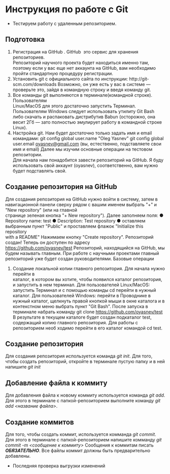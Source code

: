 # Инструкция по работе с Git

* Тестируем работу с удаленным репозиторием.

## Подготовка 
1. Регистрация на GitHub     . GitHub ­ это сервис для хранения репозиториев.                
Репозиторий научного проекта будет находиться именно там, поэтому если у вас
еще нет аккаунта на GitHub, вам необходимо пройти стандартную процедуру
регистрации. 
2. Установить git с официального сайта по инструкции: http://git­scm.com/downloads
Возможно, он уже есть у вас в системе — проверьте это, зайдя в командную строку
и введя команду git. 
3. Все команды git выполняются в           терминале(командной строке). Пользователям      
Linux/MacOS для этого достаточно запустить Терминал. Пользователям Windows
следует использовать утилиту Git Bash либо скачать и распаковать дистрибутив
Babun (осторожно, она весит 2Гб — зато полностью эмулирует работу в командной
строке Linux). 
4. Настройка git. Нам будет достаточно только задать имя и email командами: 
    git config ­­global user.name "Oleg Yasnev" 
    git config ­­global user.email oyasnev@gmail.com
(вы, естественно, подставляете свои имя и email) 
Далее мы изучим основные операции на тестовом репозитории.                       
Для начала нам понадобится завести репозиторий на GitHub. Я буду использовать свой аккаунт (oyasnev), соответственно, вам нужно будет подставлять свой.

## Создание репозитория на GitHub 
Для создания репозитория на GitHub нужно войти в систему, затем в навигационной
панели сверху рядом с вашим именем выбрать "+" и "New repository" (или на главной        
странице зеленая кнопка "+ New repository"). Далее заполняем поля: 
● Repository name: test 
● Description: Test repository 
● оставляем выбранным пункт "Public" и проставляем флажок "Initialize this repository      
with a README" 
Нажимаем кнопку "Create repository". Репозиторий создан! Теперь он доступен по адресу                
https://github.com/oyasnev/test 
Репозиторий, находящийся на GitHub, мы будем называть главным. При работе с
научными проектами главный репозиторий уже будет создан руководителями. 
Базовые операции 
1. Создание локальной копии главного репозитория. Для начала нужно перейти в            
каталог, в котором вы хотите, чтобы появился каталог репозитория, и запустить в
нем терминал. Для пользователей Linux/MacOS: запустить Терминал и с помощью
команды cd перейти в нужный каталог. Для пользователей Windows: перейти в
Проводнике в нужный каталог, щелкнуть правой кнопкой мыши в окне каталога и в
контекстном меню выбрать пункт "Git Bash". 
После запуска в терминале набрать команду 
    git clone https://github.com/oyasnev/test 
В результате в текущем каталоге будет создан подкаталог test, содержащий
копию главного репозитория. Для работы с репозиторием необ ходимо перейти в его
каталог командой cd test. 

## Создание репозитория
Для создания репозитория используется команда *git init*. Для того, чтобы создать репозиторий, откройте в терминале пустую папку и в ней напишите *git init*

## Добавление файла к коммиту
Для добавления файла к новому коммиту используется команда *git add*. Для этого в терминале с папкой-репозиторием выполните команду *git add <название файла>*.

## Создание коммитов
Для того, чтобы создать коммит, используется комманда *git commit*. Для этого в терминале  с папкой-репозиторием напишите комманду *git commit -m <сообщение к коммиту>* Сообщения к коммитам писать ***ОБЯЗАТЕЛЬНО***.
Все файлы коммит должны быть предварительно добавлены.

* Последняя проверка выгрузки изменений

